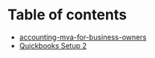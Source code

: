 # Table of contents

* [accounting-mva-for-business-owners](README.md)
* [Quickbooks Setup 2](quickbooks-setup-2.md)
